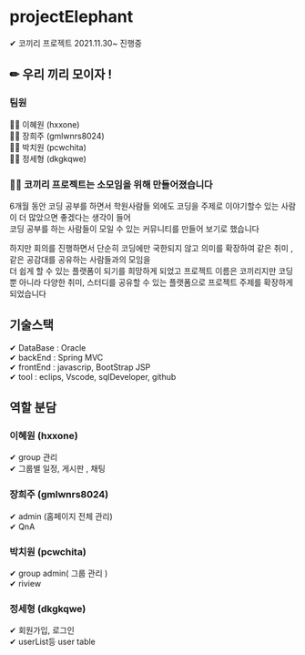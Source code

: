 # projectElephant  

✔ 코끼리 프로젝트   2021.11.30~  진행중 
  
✏ 우리 끼리 모이자 !
---
   
### 팀원
🙋‍♀️ 이혜원 (hxxone)   
🙎‍♀️ 장희주 (gmlwnrs8024)  
🙎‍♂️ 박치원 (pcwchita)   
🙎‍♂️ 정세형 (dkgkqwe)   

### 🏃‍♂️ 코끼리 프로젝트는 소모임을 위해 만들어졌습니다   
    
6개월 동안 코딩 공부를 하면서 학원사람들 외에도 코딩을 주제로 이야기할수 있는 사람이 더 많았으면 좋겠다는 생각이 들어     
코딩 공부를 하는 사람들이 모일 수 있는  커뮤니티를 만들어 보기로 했습니다

하지만 회의를 진행하면서 단순히 코딩에만 국한되지 않고 의미를 확장하여 같은 취미 , 같은 공감대를 공유하는 사람들과의 모임을      
더 쉽게 할 수 있는 플랫폼이 되기를 희망하게 되었고 프로젝트 이름은 코끼리지만 코딩 뿐 아니라 다양한 취미, 스터디를 공유할 수 있는 플랫폼으로  프로젝트 주제를 확장하게 되었습니다

## 기술스택


✔ DataBase : Oracle   
✔ backEnd : Spring MVC    
✔ frontEnd : javascrip, BootStrap  JSP     
✔ tool : eclips, Vscode, sqlDeveloper, github    


## 역할 분담 
###   이혜원 (hxxone)   
✔ group 관리   
✔ 그룹별 일정, 게시판  , 채팅 
###  장희주 (gmlwnrs8024)   
✔ admin (홈페이지 전체 관리)    
✔ QnA      
###  박치원 (pcwchita)  
✔ group admin( 그룹 관리 )    
✔ riview    
###  정세형 (dkgkqwe)    
✔ 회원가입, 로그인    
✔ userList등 user table  

